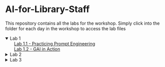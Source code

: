 # AI-for-Library-Staff

This repository contains all the labs for the workshop. Simply click into the folder for each day in the workshop to access the lab files

<details open>
    <summary>Lab 1</summary>
    &emsp;&emsp;<a href="./Lab 1/Lab 1.1 - Introduction to GAI Tools/">Lab 1.1 - Practicing Prompt Engineering</a><br>
    &emsp;&emsp;<a href="./Lab 1/Lab 1.2 - GAI in Action/">Lab 1.2 - GAI in Action</a>
</details>
<details>
    <summary>Lab 2</summary>
    &emsp;&emsp;<br>
    &emsp;&emsp;
</details>
<details>
    <summary>Lab 3</summary>
    &emsp;&emsp;<a href="./Lab 3/Lab 3.1 - Transforming Library Functions with Generative AI/">Lab 3.1 - Transforming Library Functions with Generative AI</a><br>
    &emsp;&emsp;
</details>
